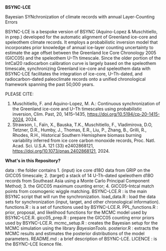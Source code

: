 **BSYNC-LCE**

Bayesian SYNchronization of climate records with annual Layer-Counting Errors

BSYNC-LCE is a bespoke version of BSYNC (Aquino-Lopez & Muschitiello, in prep.) developed for the automatic alignment of Greenland ice-core and speleothem climate records. It employs a probabilistic inversion model that incorporates prior knowledge of annual ice-layer counting uncertainty to estimate the age offset between the Greenland Ice Core Chronology 2005 (GICC05) and the speleothem U–Th timescale. Since the older portion of the IntCal20 radiocarbon calibration curve is largely based on the speleothem timescale, synchronizing Greenland ice-core and speleothem data with BSYNC-LCE facilitates the integration of ice-core, U–Th-dated, and radiocarbon-dated paleoclimate records onto a unified chronological framework spanning the past 50,000 years.

PLEASE CITE: 
1. Muschitiello, F. and Aquino-Lopez, M. A.: Continuous synchronization of the Greenland ice-core and U–Th timescales using probabilistic inversion, Clim. Past, 20, 1415–1435, https://doi.org/10.5194/cp-20-1415-2024, 2024.
2. Strawson, I., Faïn, X., Bauska, T.K., Muschitiello, F., Vladimirova, D.O, Tetzner, D.R., Humby, J., Thomas, E.R., Liu, P., Zhang, B., Grilli, R., Rhodes, R.H., Historical Southern Hemisphere biomass burning variability inferred from ice core carbon monoxide records, Proc. Natl. Acad. Sci. U.S.A. 121 (33) e2402868121, https://doi.org/10.1073/pnas.2402868121, 2024.

**What's in this Repository?**

data : the folder contains 1. (input) ice core d18O data from GRIP on the GICC05 timescale; 2. (target) a stack of 14 U-Th-dated speleothem d18O records from Southeast Asia using a Monte Carlo Principal Component                   Method; 3. the GICC05 maximum counting error; 4. GICC05–Intcal match points from cosmogenic wiggle matching.
BSYNC–LCE.R : is the main BSYNC script that will run the synchronization.
load_data.R : load the data sets for synchronization (input, target, and other chronological information).
functions.R : is a set of functions used by BSYNC–LCE.R. 
PPL_functions.R : prior, proposal, and likelihood functions for the MCMC model used by BSYNC–LCE.R.
gicc05_prep.R : prepare the GICC05 counting error priors used by BSYNC–LCE.R. 
mcmc_setup.R : creates the Bayesian setup for the MCMC simulation using the library *BayesianTools*.
posterior.R : extracts the MCMC results and estimates the posterior distributions of the model parameters.
README.md : a brief description of BSYNC-LCE.
LICENCE : is the BSYNC–LCE licence file.

